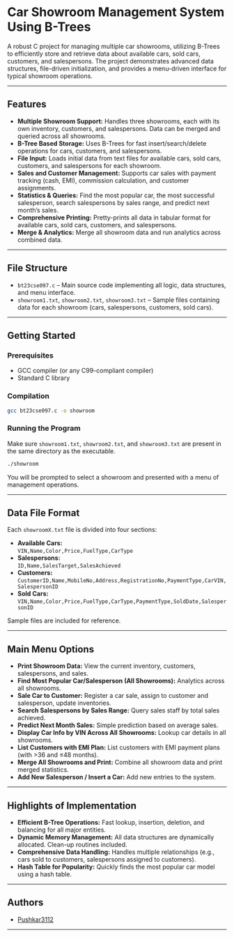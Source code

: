 # Car Showroom Management System Using B-Trees

A robust C project for managing multiple car showrooms, utilizing B-Trees to efficiently store and retrieve data about available cars, sold cars, customers, and salespersons. The project demonstrates advanced data structures, file-driven initialization, and provides a menu-driven interface for typical showroom operations.

---

## Features

- **Multiple Showroom Support:** Handles three showrooms, each with its own inventory, customers, and salespersons. Data can be merged and queried across all showrooms.
- **B-Tree Based Storage:** Uses B-Trees for fast insert/search/delete operations for cars, customers, and salespersons.
- **File Input:** Loads initial data from text files for available cars, sold cars, customers, and salespersons for each showroom.
- **Sales and Customer Management:** Supports car sales with payment tracking (cash, EMI), commission calculation, and customer assignments.
- **Statistics & Queries:** Find the most popular car, the most successful salesperson, search salespersons by sales range, and predict next month’s sales.
- **Comprehensive Printing:** Pretty-prints all data in tabular format for available cars, sold cars, customers, and salespersons.
- **Merge & Analytics:** Merge all showroom data and run analytics across combined data.

---

## File Structure

- `bt23cse097.c` – Main source code implementing all logic, data structures, and menu interface.
- `showroom1.txt`, `showroom2.txt`, `showroom3.txt` – Sample files containing data for each showroom (cars, salespersons, customers, sold cars).

---

## Getting Started

### Prerequisites

- GCC compiler (or any C99-compliant compiler)
- Standard C library

### Compilation

```sh
gcc bt23cse097.c -o showroom
```

### Running the Program

Make sure `showroom1.txt`, `showroom2.txt`, and `showroom3.txt` are present in the same directory as the executable.

```sh
./showroom
```

You will be prompted to select a showroom and presented with a menu of management operations.

---

## Data File Format

Each `showroomX.txt` file is divided into four sections:

- **Available Cars:**  
  `VIN,Name,Color,Price,FuelType,CarType`
- **Salespersons:**  
  `ID,Name,SalesTarget,SalesAchieved`
- **Customers:**  
  `CustomerID,Name,MobileNo,Address,RegistrationNo,PaymentType,CarVIN,SalespersonID`
- **Sold Cars:**  
  `VIN,Name,Color,Price,FuelType,CarType,PaymentType,SoldDate,SalespersonID`

Sample files are included for reference.

---

## Main Menu Options

- **Print Showroom Data:** View the current inventory, customers, salespersons, and sales.
- **Find Most Popular Car/Salesperson (All Showrooms):** Analytics across all showrooms.
- **Sale Car to Customer:** Register a car sale, assign to customer and salesperson, update inventories.
- **Search Salespersons by Sales Range:** Query sales staff by total sales achieved.
- **Predict Next Month Sales:** Simple prediction based on average sales.
- **Display Car Info by VIN Across All Showrooms:** Lookup car details in all showrooms.
- **List Customers with EMI Plan:** List customers with EMI payment plans (with >36 and ≤48 months).
- **Merge All Showrooms and Print:** Combine all showroom data and print merged statistics.
- **Add New Salesperson / Insert a Car:** Add new entries to the system.

---

## Highlights of Implementation

- **Efficient B-Tree Operations:** Fast lookup, insertion, deletion, and balancing for all major entities.
- **Dynamic Memory Management:** All data structures are dynamically allocated. Clean-up routines included.
- **Comprehensive Data Handling:** Handles multiple relationships (e.g., cars sold to customers, salespersons assigned to customers).
- **Hash Table for Popularity:** Quickly finds the most popular car model using a hash table.

---

## Authors

- [Pushkar3112](https://github.com/Pushkar3112)

---


